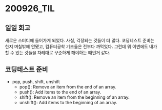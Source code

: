 200926_TIL
===

일일 회고
---
새로운 스터디에 들어가게 되었다. 사실, 걱정되는 것들이 더 많다. 코딩테스트 준비는 한지 며칠밖에 안됐고, 컴퓨터공학 기초들은 전부다 까먹었다. 그런데 뭐 이번에도 내가 할 수 있는 것들을 차례대로 꾸준하게 해야하는 때인거 같다.

코딩테스트 준비
---
* pop, push, shift, unshift
    * pop(): Remove an item from the end of an array.
    * push(): Add items to the end of an array.
    * shift(): Remove an item from the beginning of an array.
    * unshift(): Add items to the beginning of an array.


